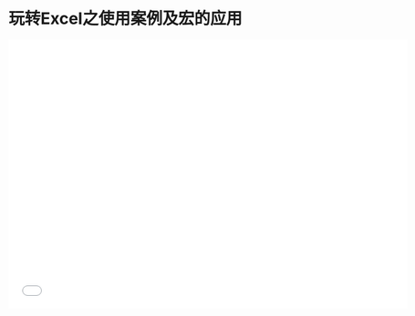 # 玩转Excel之使用案例及宏的应用

<iframe src="//player.bilibili.com/player.html?aid=804321394&bvid=BV1wy4y1j7Gx&cid=373512132&page=2" scrolling="no" border="0" frameborder="no" framespacing="0" allowfullscreen="true"  width="700px" height="472px"> </iframe>
